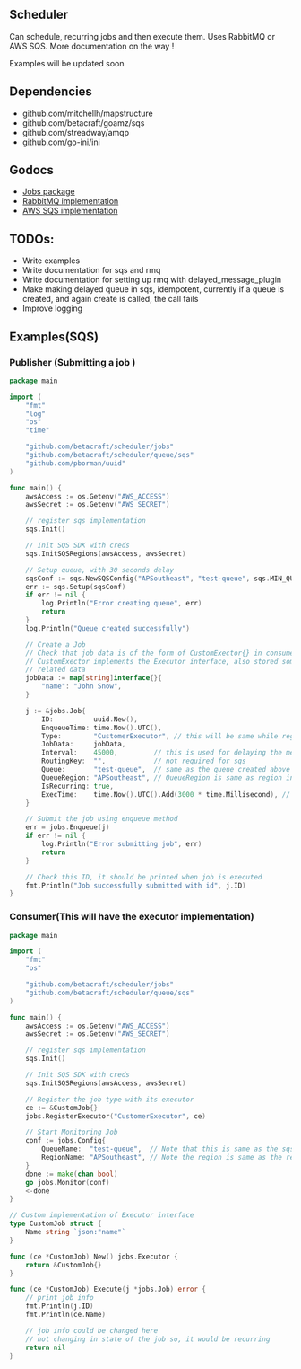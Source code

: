 ## Scheduler

Can schedule, recurring jobs and then execute them. Uses RabbitMQ or AWS SQS. More documentation on the way !

Examples will be updated soon

## Dependencies
* github.com/mitchellh/mapstructure
* github.com/betacraft/goamz/sqs
* github.com/streadway/amqp
* github.com/go-ini/ini

## Godocs
* [Jobs package](https://godoc.org/github.com/betacraft/scheduler/jobs)
* [RabbitMQ implementation](https://godoc.org/github.com/betacraft/scheduler/queue/rmq)
* [AWS SQS implementation](https://godoc.org/github.com/betacraft/scheduler/queue/sqs)

## TODOs:
* Write examples
* Write documentation for sqs and rmq
* Write documentation for setting up rmq with delayed_message_plugin
* Make making delayed queue in sqs, idempotent, currently if a queue is created, and again create is called, the call fails
* Improve logging

## Examples(SQS)

### Publisher (Submitting a job )
```Go
package main

import (
	"fmt"
	"log"
	"os"
	"time"

	"github.com/betacraft/scheduler/jobs"
	"github.com/betacraft/scheduler/queue/sqs"
	"github.com/pborman/uuid"
)

func main() {
	awsAccess := os.Getenv("AWS_ACCESS")
	awsSecret := os.Getenv("AWS_SECRET")

	// register sqs implementation
	sqs.Init()

	// Init SQS SDK with creds
	sqs.InitSQSRegions(awsAccess, awsSecret)

	// Setup queue, with 30 seconds delay
	sqsConf := sqs.NewSQSConfig("APSoutheast", "test-queue", sqs.MIN_QUEUE_DELAY)
	err := sqs.Setup(sqsConf)
	if err != nil {
		log.Println("Error creating queue", err)
		return
	}
	log.Println("Queue created successfully")

	// Create a Job
	// Check that job data is of the form of CustomExector{} in consumer
	// CustomExector implements the Executor interface, also stored some job
	// related data
	jobData := map[string]interface{}{
		"name": "John Snow",
	}

	j := &jobs.Job{
		ID:          uuid.New(),
		EnqueueTime: time.Now().UTC(),
		Type:        "CustomerExecutor", // this will be same while registering
		JobData:     jobData,
		Interval:    45000,         // this is used for delaying the message in queue as well as the execution time is set in accordance
		RoutingKey:  "",            // not required for sqs
		Queue:       "test-queue",  // same as the queue created above
		QueueRegion: "APSoutheast", // QueueRegion is same as region in Setup(), not required if rmq
		IsRecurring: true,
		ExecTime:    time.Now().UTC().Add(3000 * time.Millisecond), // Setting the exectution time for forst submission, will be set by interval from next time onwards
	}

	// Submit the job using enqueue method
	err = jobs.Enqueue(j)
	if err != nil {
		log.Println("Error submitting job", err)
		return
	}

	// Check this ID, it should be printed when job is executed
	fmt.Println("Job successfully submitted with id", j.ID)
}
```

### Consumer(This will have the executor implementation)
```Go
package main

import (
	"fmt"
	"os"

	"github.com/betacraft/scheduler/jobs"
	"github.com/betacraft/scheduler/queue/sqs"
)

func main() {
	awsAccess := os.Getenv("AWS_ACCESS")
	awsSecret := os.Getenv("AWS_SECRET")

	// register sqs implementation
	sqs.Init()

	// Init SQS SDK with creds
	sqs.InitSQSRegions(awsAccess, awsSecret)

	// Register the job type with its executor
	ce := &CustomJob{}
	jobs.RegisterExecutor("CustomerExecutor", ce)

	// Start Monitoring Job
	conf := jobs.Config{
		QueueName:  "test-queue",  // Note that this is same as the sqs_publisher example
		RegionName: "APSoutheast", // Note the region is same as the region in the Setup() call in sqs_publisher example
	}
	done := make(chan bool)
	go jobs.Monitor(conf)
	<-done
}

// Custom implementation of Executor interface
type CustomJob struct {
	Name string `json:"name"`
}

func (ce *CustomJob) New() jobs.Executor {
	return &CustomJob{}
}

func (ce *CustomJob) Execute(j *jobs.Job) error {
	// print job info
	fmt.Println(j.ID)
	fmt.Println(ce.Name)

	// job info could be changed here
	// not changing in state of the job so, it would be recurring
	return nil
}
```
